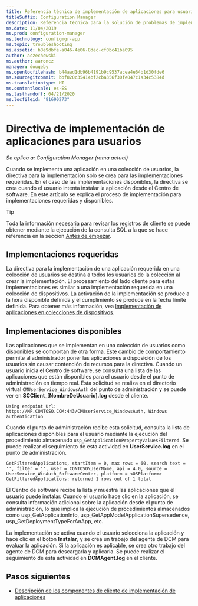 ```yaml
---
title: Referencia técnica de implementación de aplicaciones para usuarios
titleSuffix: Configuration Manager
description: Referencia técnica para la solución de problemas de implementaciones de aplicaciones en usuarios para Configuration Manager.
ms.date: 11/04/2019
ms.prod: configuration-manager
ms.technology: configmgr-app
ms.topic: troubleshooting
ms.assetid: b8e9dbfe-a046-4e06-8dec-cf0bc41ba095
author: aczechowski
ms.author: aaroncz
manager: dougeby
ms.openlocfilehash: b44aad1db96b4191b9c9537acea4e64b1d30fde6
ms.sourcegitcommit: bbf820c35414bf2cba356f30fe047c1a34c5384d
ms.translationtype: HT
ms.contentlocale: es-ES
ms.lasthandoff: 04/21/2020
ms.locfileid: "81690273"
---
```

# <a name="application-deployment-policy-for-users"></a>Directiva de implementación de aplicaciones para usuarios

*Se aplica a: Configuration Manager (rama actual)*

Cuando se implementa una aplicación en una colección de usuarios, la directiva para la implementación solo se crea para las implementaciones requeridas. En el caso de las implementaciones disponibles, la directiva se crea cuando el usuario intenta instalar la aplicación desde el Centro de software. En este artículo se explica el proceso de implementación para implementaciones requeridas y disponibles.

> [!TIP]
> Toda la información necesaria para revisar los registros de cliente se puede obtener mediante la ejecución de la consulta SQL a la que se hace referencia en la sección [Antes de empezar](app-deployment-technical-reference.md#before-you-begin).

## <a name="required-deployments"></a>Implementaciones requeridas

La directiva para la implementación de una aplicación requerida en una colección de usuarios se destina a todos los usuarios de la colección al crear la implementación. El procesamiento del lado cliente para estas implementaciones es similar a una implementación requerida en una colección de dispositivos. La activación de la implementación se produce a la hora disponible definida y el cumplimiento se produce en la fecha límite definida. Para obtener más información, vea [Implementación de aplicaciones en colecciones de dispositivos](device-deployment-technical-reference.md).

## <a name="available-deployments"></a>Implementaciones disponibles

Las aplicaciones que se implementan en una colección de usuarios como disponibles se comportan de otra forma. Este cambio de comportamiento permite al administrador poner las aplicaciones a disposición de los usuarios sin causar contención de recursos para la directiva. Cuando un usuario inicia el Centro de software, se consulta una lista de las aplicaciones que están disponibles para el usuario desde el punto de administración en tiempo real. Esta solicitud se realiza en el directorio virtual `CMUserService_WindowsAuth` del punto de administración y se puede ver en **SCClient_[NombreDeUsuario].log** desde el cliente.

```text
Using endpoint Url: https://MP.CONTOSO.COM:443/CMUserService_WindowsAuth, Windows authentication
```

Cuando el punto de administración recibe esta solicitud, consulta la lista de aplicaciones disponibles para el usuario mediante la ejecución del procedimiento almacenado `usp_GetApplicationPropertyValuesFiltered`. Se puede realizar el seguimiento de esta actividad en **UserService.log** en el punto de administración.

```text
GetFilteredApplications, startItem = 0, max rows = 60, search text = '', filter = '', user = CONTOSO\UserName, api = 4.0, source = UserService_WinAuth_SoftwareCenter, platform = <OSPlatform>
GetFilteredApplications: returned 1 rows out of 1 total
```

El Centro de software recibe la lista y muestra las aplicaciones que el usuario puede instalar. Cuando el usuario hace clic en la aplicación, se consulta información adicional sobre la aplicación desde el punto de administración, lo que implica la ejecución de procedimientos almacenados como usp_GetApplicationInfo, usp_GetAppModelApplicationSupersedence, usp_GetDeploymentTypeForAnApp, etc.

La implementación se activa cuando el usuario selecciona la aplicación y hace clic en el botón **Instalar**, y se crea un trabajo del agente de DCM para evaluar la aplicación. Si la aplicación es aplicable, se crea otro trabajo del agente de DCM para descargarla y aplicarla. Se puede realizar el seguimiento de esta actividad en **DCMAgent.log** en el cliente.

## <a name="next-steps"></a>Pasos siguientes

- [Descripción de los componentes de cliente de implementación de aplicaciones](client-components-technical-reference.md)
